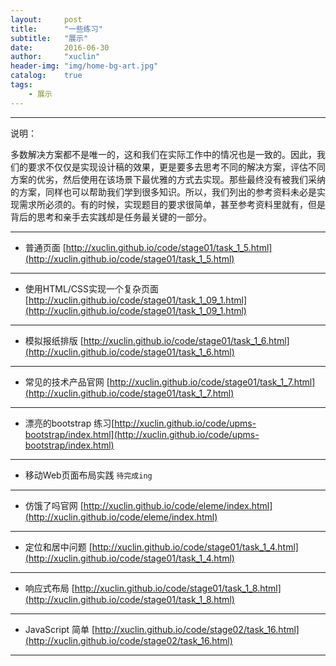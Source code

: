 ```yaml
---
layout:     post
title:      "一些练习"
subtitle:   "展示"
date:       2016-06-30
author:     "xuclin"
header-img: "img/home-bg-art.jpg"
catalog:    true
tags:
    - 展示
---
```





----------


说明：

多数解决方案都不是唯一的，这和我们在实际工作中的情况也是一致的。因此，我们的要求不仅仅是实现设计稿的效果，更是要多去思考不同的解决方案，评估不同方案的优劣，然后使用在该场景下最优雅的方式去实现。那些最终没有被我们采纳的方案，同样也可以帮助我们学到很多知识。所以，我们列出的参考资料未必是实现需求所必须的。有的时候，实现题目的要求很简单，甚至参考资料里就有，但是背后的思考和亲手去实践却是任务最关键的一部分。




----------

- 普通页面 [http://xuclin.github.io/code/stage01/task_1_5.html](http://xuclin.github.io/code/stage01/task_1_5.html)

----------

- 使用HTML/CSS实现一个复杂页面 [http://xuclin.github.io/code/stage01/task_1_09_1.html](http://xuclin.github.io/code/stage01/task_1_09_1.html)

----------


-  模拟报纸排版 [http://xuclin.github.io/code/stage01/task_1_6.html](http://xuclin.github.io/code/stage01/task_1_6.html)

----------

- 常见的技术产品官网 [http://xuclin.github.io/code/stage01/task_1_7.html](http://xuclin.github.io/code/stage01/task_1_7.html)


----------


- 漂亮的bootstrap 练习[http://xuclin.github.io/code/upms-bootstrap/index.html](http://xuclin.github.io/code/upms-bootstrap/index.html)

----------

- 移动Web页面布局实践  `待完成ing`

----------
- 仿饿了吗官网 [http://xuclin.github.io/code/eleme/index.html](http://xuclin.github.io/code/eleme/index.html)

----------
- 定位和居中问题 [http://xuclin.github.io/code/stage01/task_1_4.html](http://xuclin.github.io/code/stage01/task_1_4.html)

----------

-  响应式布局 [http://xuclin.github.io/code/stage01/task_1_8.html](http://xuclin.github.io/code/stage01/task_1_8.html)

----------
- JavaScript 简单 [http://xuclin.github.io/code/stage02/task_16.html](http://xuclin.github.io/code/stage02/task_16.html)

----------


